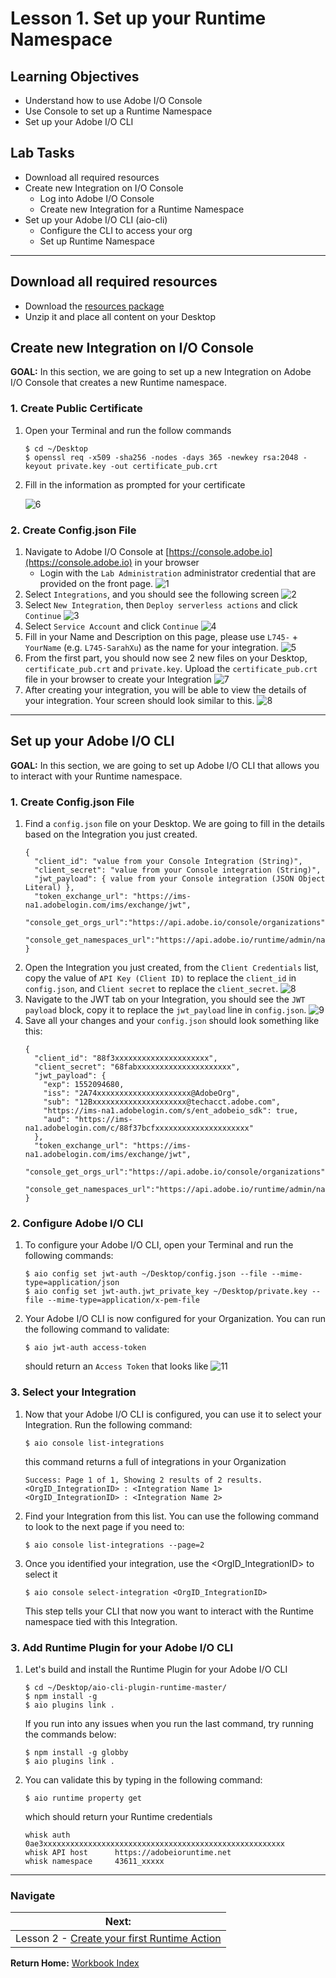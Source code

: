 # Lesson 1. Set up your Runtime Namespace

## Learning Objectives

- Understand how to use Adobe I/O Console
- Use Console to set up a Runtime Namespace
- Set up your Adobe I/O CLI

## Lab Tasks

- Download all required resources
- Create new Integration on I/O Console
    - Log into Adobe I/O Console
    - Create new Integration for a Runtime Namespace
- Set up your Adobe I/O CLI (aio-cli)
    - Configure the CLI to access your org
    - Set up Runtime Namespace

---

## Download all required resources

- Download the [resources package](./resources.zip)
- Unzip it and place all content on your Desktop

## Create new Integration on I/O Console

**GOAL:** In this section, we are going to set up a new Integration on Adobe I/O Console that creates a new Runtime namespace.

### 1. Create Public Certificate
1. Open your Terminal and run the follow commands
    ```
    $ cd ~/Desktop
    $ openssl req -x509 -sha256 -nodes -days 365 -newkey rsa:2048 -keyout private.key -out certificate_pub.crt
    ```
2. Fill in the information as prompted for your certificate

    ![6](./images/6.png)

### 2. Create Config.json File

1. Navigate to Adobe I/O Console at [https://console.adobe.io](https://console.adobe.io) in your browser
    - Login with the `Lab Administration` administrator credential that are provided on the front page.
    ![1](../images/1.png)
2. Select `Integrations`, and you should see the following screen
    ![2](./images/2.png)
3. Select `New Integration`, then `Deploy serverless actions` and click `Continue`
    ![3](./images/3.png)
4. Select `Service Account` and click `Continue`
    ![4](./images/4.png)
5. Fill in your Name and Description on this page, please use `L745-` + `YourName` (e.g. `L745-SarahXu`) as the name for your integration. 
    ![5](./images/5.png)
6. From the first part, you should now see 2 new files on your Desktop, `certificate_pub.crt` and `private.key`. Upload the `certificate_pub.crt` file in your browser to create your Integration
   ![7](./images/7.png)
7. After creating your integration, you will be able to view the details of your integration. Your screen should look similar to this.
    ![8](./images/8.png)


---
## Set up your Adobe I/O CLI

**GOAL:** In this section, we are going to set up Adobe I/O CLI that allows you to interact with your Runtime namespace.

### 1. Create Config.json File
1. Find a `config.json` file on your Desktop. We are going to fill in the details based on the Integration you just created.
    ```
    {
      "client_id": "value from your Console Integration (String)",
      "client_secret": "value from your Console integration (String)",
      "jwt_payload": { value from your Console integration (JSON Object Literal) },
      "token_exchange_url": "https://ims-na1.adobelogin.com/ims/exchange/jwt",
      "console_get_orgs_url":"https://api.adobe.io/console/organizations",
      "console_get_namespaces_url":"https://api.adobe.io/runtime/admin/namespaces/"
    }
    ```
1. Open the Integration you just created, from the `Client Credentials` list, copy the value of `API Key (Client ID)` to replace the `client_id` in `config.json`, and `Client secret` to replace the `client_secret`. 
    ![8](./images/8.png)
1. Navigate to the JWT tab on your Integration, you should see the `JWT payload` block, copy it to replace the `jwt_payload` line in `config.json`.
    ![9](./images/9.png)
1. Save all your changes and your `config.json` should look something like this:
    ```
    {
      "client_id": "88f3xxxxxxxxxxxxxxxxxxxxx",
      "client_secret": "68fabxxxxxxxxxxxxxxxxxxxxx",
      "jwt_payload": { 
        "exp": 1552094680,
        "iss": "2A74xxxxxxxxxxxxxxxxxxxxx@AdobeOrg",
        "sub": "12Bxxxxxxxxxxxxxxxxxxxxx@techacct.adobe.com",
        "https://ims-na1.adobelogin.com/s/ent_adobeio_sdk": true,
        "aud": "https://ims-na1.adobelogin.com/c/88f37bcfxxxxxxxxxxxxxxxxxxxxx" 
      },
      "token_exchange_url": "https://ims-na1.adobelogin.com/ims/exchange/jwt",
      "console_get_orgs_url":"https://api.adobe.io/console/organizations",
      "console_get_namespaces_url":"https://api.adobe.io/runtime/admin/namespaces/"
    }
    ```
### 2. Configure Adobe I/O CLI
1. To configure your Adobe I/O CLI, open your Terminal and run the following commands:
    ```
    $ aio config set jwt-auth ~/Desktop/config.json --file --mime-type=application/json
    $ aio config set jwt-auth.jwt_private_key ~/Desktop/private.key --file --mime-type=application/x-pem-file
    ```
1. Your Adobe I/O CLI is now configured for your Organization. You can run the following command to validate:
    ```
    $ aio jwt-auth access-token
    ```
    should return an `Access Token` that looks like
    ![11](./images/11.png)
### 3. Select your Integration
1. Now that your Adobe I/O CLI is configured, you can use it to select your Integration. Run the following command:
    ```
    $ aio console list-integrations
    ```
    this command returns a full of integrations in your Organization
    ```
    Success: Page 1 of 1, Showing 2 results of 2 results.
    <OrgID_IntegrationID> : <Integration Name 1>
    <OrgID_IntegrationID> : <Integration Name 2>
    ```
1. Find your Integration from this list. You can use the following command to look to the next page if you need to:
    ```
    $ aio console list-integrations --page=2
    ```
1. Once you identified your integration, use the <OrgID_IntegrationID> to select it
    ```
    $ aio console select-integration <OrgID_IntegrationID> 
    ```
    This step tells your CLI that now you want to interact with the Runtime namespace tied with this Integration.
    
### 3. Add Runtime Plugin for your Adobe I/O CLI
1. Let's build and install the Runtime Plugin for your Adobe I/O CLI
    ```
    $ cd ~/Desktop/aio-cli-plugin-runtime-master/
    $ npm install -g
    $ aio plugins link .
    ```
    If you run into any issues when you run the last command, try running the commands below:
    ```
    $ npm install -g globby
    $ aio plugins link .
    ```
1. You can validate this by typing in the following command:
    ```
    $ aio runtime property get
    ```
    which should return your Runtime credentials
    ```
    whisk auth		0ae3xxxxxxxxxxxxxxxxxxxxxxxxxxxxxxxxxxxxxxxxxxxxxxxxxxxxxx
    whisk API host		https://adobeioruntime.net
    whisk namespace		43611_xxxxx
    ```
---

### Navigate

| **Next:**                                                        |
| ---------------------------------------------------------------- |
| Lesson 2 - [Create your first Runtime Action](chapter-2.md) |

**Return Home:** [Workbook Index](../README.md)
